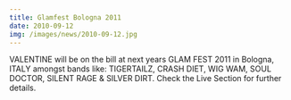 ```yaml
---
title: Glamfest Bologna 2011
date: 2010-09-12
img: /images/news/2010-09-12.jpg
---
```


VALENTINE will be on the bill at next years GLAM FEST 2011 in Bologna, ITALY amongst bands like: TIGERTAILZ, CRASH DIET, WIG WAM, SOUL DOCTOR, SILENT RAGE & SILVER DIRT. Check the Live Section for further details.